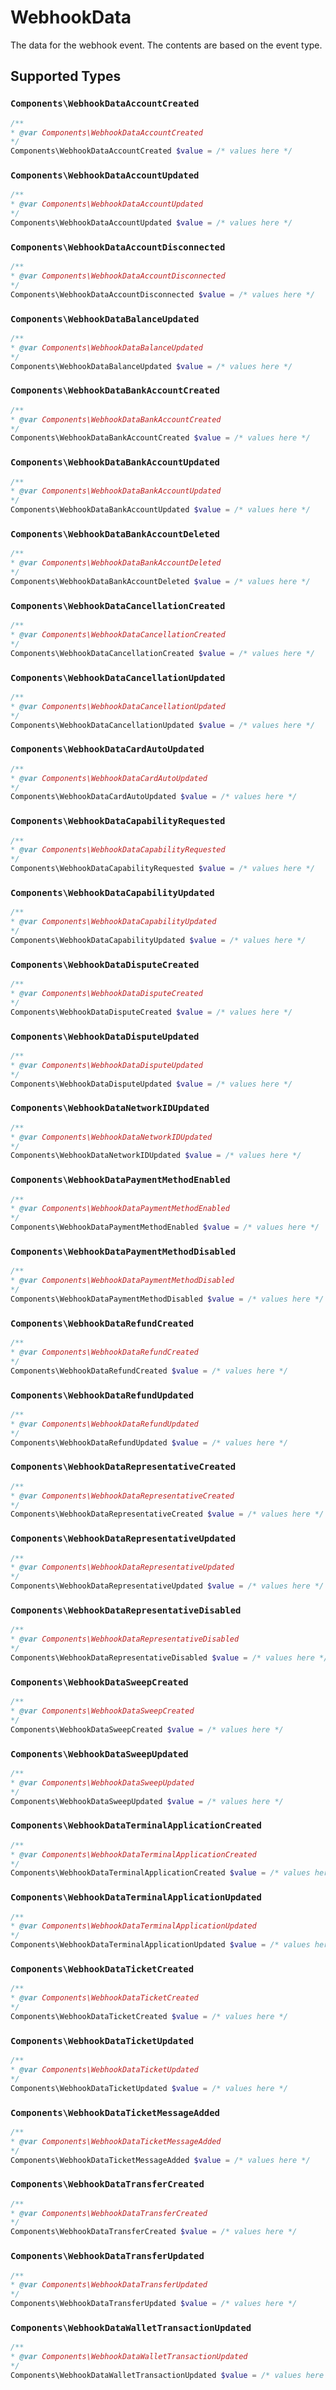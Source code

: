 # WebhookData

The data for the webhook event. The contents are based on the event type.


## Supported Types

### `Components\WebhookDataAccountCreated`

```php
/**
* @var Components\WebhookDataAccountCreated
*/
Components\WebhookDataAccountCreated $value = /* values here */
```

### `Components\WebhookDataAccountUpdated`

```php
/**
* @var Components\WebhookDataAccountUpdated
*/
Components\WebhookDataAccountUpdated $value = /* values here */
```

### `Components\WebhookDataAccountDisconnected`

```php
/**
* @var Components\WebhookDataAccountDisconnected
*/
Components\WebhookDataAccountDisconnected $value = /* values here */
```

### `Components\WebhookDataBalanceUpdated`

```php
/**
* @var Components\WebhookDataBalanceUpdated
*/
Components\WebhookDataBalanceUpdated $value = /* values here */
```

### `Components\WebhookDataBankAccountCreated`

```php
/**
* @var Components\WebhookDataBankAccountCreated
*/
Components\WebhookDataBankAccountCreated $value = /* values here */
```

### `Components\WebhookDataBankAccountUpdated`

```php
/**
* @var Components\WebhookDataBankAccountUpdated
*/
Components\WebhookDataBankAccountUpdated $value = /* values here */
```

### `Components\WebhookDataBankAccountDeleted`

```php
/**
* @var Components\WebhookDataBankAccountDeleted
*/
Components\WebhookDataBankAccountDeleted $value = /* values here */
```

### `Components\WebhookDataCancellationCreated`

```php
/**
* @var Components\WebhookDataCancellationCreated
*/
Components\WebhookDataCancellationCreated $value = /* values here */
```

### `Components\WebhookDataCancellationUpdated`

```php
/**
* @var Components\WebhookDataCancellationUpdated
*/
Components\WebhookDataCancellationUpdated $value = /* values here */
```

### `Components\WebhookDataCardAutoUpdated`

```php
/**
* @var Components\WebhookDataCardAutoUpdated
*/
Components\WebhookDataCardAutoUpdated $value = /* values here */
```

### `Components\WebhookDataCapabilityRequested`

```php
/**
* @var Components\WebhookDataCapabilityRequested
*/
Components\WebhookDataCapabilityRequested $value = /* values here */
```

### `Components\WebhookDataCapabilityUpdated`

```php
/**
* @var Components\WebhookDataCapabilityUpdated
*/
Components\WebhookDataCapabilityUpdated $value = /* values here */
```

### `Components\WebhookDataDisputeCreated`

```php
/**
* @var Components\WebhookDataDisputeCreated
*/
Components\WebhookDataDisputeCreated $value = /* values here */
```

### `Components\WebhookDataDisputeUpdated`

```php
/**
* @var Components\WebhookDataDisputeUpdated
*/
Components\WebhookDataDisputeUpdated $value = /* values here */
```

### `Components\WebhookDataNetworkIDUpdated`

```php
/**
* @var Components\WebhookDataNetworkIDUpdated
*/
Components\WebhookDataNetworkIDUpdated $value = /* values here */
```

### `Components\WebhookDataPaymentMethodEnabled`

```php
/**
* @var Components\WebhookDataPaymentMethodEnabled
*/
Components\WebhookDataPaymentMethodEnabled $value = /* values here */
```

### `Components\WebhookDataPaymentMethodDisabled`

```php
/**
* @var Components\WebhookDataPaymentMethodDisabled
*/
Components\WebhookDataPaymentMethodDisabled $value = /* values here */
```

### `Components\WebhookDataRefundCreated`

```php
/**
* @var Components\WebhookDataRefundCreated
*/
Components\WebhookDataRefundCreated $value = /* values here */
```

### `Components\WebhookDataRefundUpdated`

```php
/**
* @var Components\WebhookDataRefundUpdated
*/
Components\WebhookDataRefundUpdated $value = /* values here */
```

### `Components\WebhookDataRepresentativeCreated`

```php
/**
* @var Components\WebhookDataRepresentativeCreated
*/
Components\WebhookDataRepresentativeCreated $value = /* values here */
```

### `Components\WebhookDataRepresentativeUpdated`

```php
/**
* @var Components\WebhookDataRepresentativeUpdated
*/
Components\WebhookDataRepresentativeUpdated $value = /* values here */
```

### `Components\WebhookDataRepresentativeDisabled`

```php
/**
* @var Components\WebhookDataRepresentativeDisabled
*/
Components\WebhookDataRepresentativeDisabled $value = /* values here */
```

### `Components\WebhookDataSweepCreated`

```php
/**
* @var Components\WebhookDataSweepCreated
*/
Components\WebhookDataSweepCreated $value = /* values here */
```

### `Components\WebhookDataSweepUpdated`

```php
/**
* @var Components\WebhookDataSweepUpdated
*/
Components\WebhookDataSweepUpdated $value = /* values here */
```

### `Components\WebhookDataTerminalApplicationCreated`

```php
/**
* @var Components\WebhookDataTerminalApplicationCreated
*/
Components\WebhookDataTerminalApplicationCreated $value = /* values here */
```

### `Components\WebhookDataTerminalApplicationUpdated`

```php
/**
* @var Components\WebhookDataTerminalApplicationUpdated
*/
Components\WebhookDataTerminalApplicationUpdated $value = /* values here */
```

### `Components\WebhookDataTicketCreated`

```php
/**
* @var Components\WebhookDataTicketCreated
*/
Components\WebhookDataTicketCreated $value = /* values here */
```

### `Components\WebhookDataTicketUpdated`

```php
/**
* @var Components\WebhookDataTicketUpdated
*/
Components\WebhookDataTicketUpdated $value = /* values here */
```

### `Components\WebhookDataTicketMessageAdded`

```php
/**
* @var Components\WebhookDataTicketMessageAdded
*/
Components\WebhookDataTicketMessageAdded $value = /* values here */
```

### `Components\WebhookDataTransferCreated`

```php
/**
* @var Components\WebhookDataTransferCreated
*/
Components\WebhookDataTransferCreated $value = /* values here */
```

### `Components\WebhookDataTransferUpdated`

```php
/**
* @var Components\WebhookDataTransferUpdated
*/
Components\WebhookDataTransferUpdated $value = /* values here */
```

### `Components\WebhookDataWalletTransactionUpdated`

```php
/**
* @var Components\WebhookDataWalletTransactionUpdated
*/
Components\WebhookDataWalletTransactionUpdated $value = /* values here */
```

